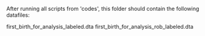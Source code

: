 After running all scripts from 'codes', this folder should contain the following datafiles:

first_birth_for_analysis_labeled.dta
first_birth_for_analysis_rob_labeled.dta